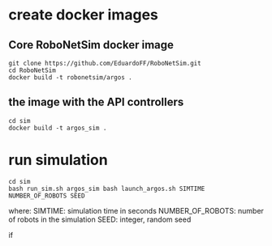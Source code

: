#

# create docker images

## Core RoboNetSim docker image
```
git clone https://github.com/EduardoFF/RoboNetSim.git
cd RoboNetSim
docker build -t robonetsim/argos .
```

## the image with the API controllers

```
cd sim
docker build -t argos_sim .
```

# run simulation

```
cd sim
bash run_sim.sh argos_sim bash launch_argos.sh SIMTIME NUMBER_OF_ROBOTS SEED
```

where:
SIMTIME: simulation time in seconds
NUMBER_OF_ROBOTS: number of robots in the simulation
SEED: integer, random seed

if 